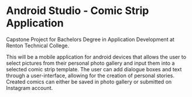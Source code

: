 # Android Studio - Comic Strip Application

Capstone Project for Bachelors Degree in Application Development at Renton Technical College. 

This will be a mobile application for android devices that allows the user to select pictures from their personal photo gallery and input them into a selected comic strip template. The user can add dialogue boxes and text through a user-interface, allowing for the creation of personal stories. Created comics can either be saved in photo gallery or submitted on Instagram account. 
